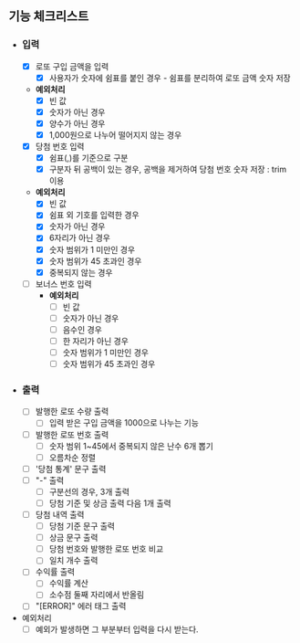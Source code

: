## 기능 체크리스트
- ### 입력
  - [x] 로또 구입 금액을 입력
    - [x] 사용자가 숫자에 쉼표를 붙인 경우 - 쉼표를 분리하여 로또 금액 숫자 저장
  - **예외처리**
    - [x] 빈 값
    - [x] 숫자가 아닌 경우
    - [x] 양수가 아닌 경우
    - [x] 1,000원으로 나누어 떨어지지 않는 경우
  - [x] 당첨 번호 입력
    - [x] 쉼표(,)를 기준으로 구분
    - [x] 구분자 뒤 공백이 있는 경우, 공백을 제거하여 당첨 번호 숫자 저장 : trim 이용
  - **예외처리**
    - [x] 빈 값
    - [x] 쉼표 외 기호를 입력한 경우
    - [x] 숫자가 아닌 경우
    - [x] 6자리가 아닌 경우
    - [x] 숫자 범위가 1 미만인 경우
    - [x] 숫자 범위가 45 초과인 경우
    - [x] 중복되지 않는 경우
  - [ ] 보너스 번호 입력
    - **예외처리**
      - [ ] 빈 값
      - [ ] 숫자가 아닌 경우
      - [ ] 음수인 경우
      - [ ] 한 자리가 아닌 경우
      - [ ] 숫자 범위가 1 미만인 경우
      - [ ] 숫자 범위가 45 초과인 경우
- ### 출력
  - [ ] 발행한 로또 수량 출력
    - [ ] 입력 받은 구입 금액을 1000으로 나누는 기능
  - [ ] 발행한 로또 번호 출력
    - [ ] 숫자 범위 1~45에서 중복되지 않은 난수 6개 뽑기
    - [ ] 오름차순 정렬
  - [ ] '당첨 통계' 문구 출력
  - [ ] "-" 출력
    - [ ] 구분선의 경우, 3개 출력
    - [ ] 당첨 기준 및 상금 출력 다음 1개 출력
  - [ ] 당첨 내역 출력
    - [ ] 당첨 기준 문구 출력
    - [ ] 상금 문구 출력
    - [ ] 당첨 번호와 발행한 로또 번호 비교
    - [ ] 일치 개수 출력
  - [ ] 수익률 출력
    - [ ] 수익률 계산
    - [ ] 소수점 둘째 자리에서 반올림
  - [ ]  "[ERROR]" 에러 태그 출력
- 예외처리
  - [ ] 예외가 발생하면 그 부분부터 입력을 다시 받는다.